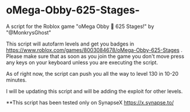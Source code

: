 # oMega-Obby-625-Stages-
A script for the Roblox game "oMega Obby 🌟 625 Stages!" by "@MonkrysGhost"

This script will autofarm levels and get you badges in https://www.roblox.com/games/8003084678/oMega-Obby-625-Stages . Please make sure that as soon as you join the game you don't move press any keys on your keyboard unless you are executing the script.

As of right now, the script can push you all the way to level 130 in 10-20 minutes.

I will be updating this script and will be adding the exploit for other levels.

**This script has been tested only on SynapseX https://x.synapse.to/
